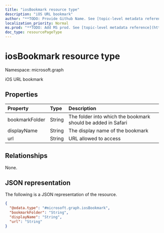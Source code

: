 ```yaml
---
title: "iosBookmark resource type"
description: "iOS URL bookmark"
author: "**TODO: Provide Github Name. See [topic-level metadata reference](https://msgo.azurewebsites.net/add/document/guidelines/metadata.html#topic-level-metadata)**"
localization_priority: Normal
ms.prod: "**TODO: Add MS prod. See [topic-level metadata reference](https://msgo.azurewebsites.net/add/document/guidelines/metadata.html#topic-level-metadata)**"
doc_type: resourcePageType
---
```


# iosBookmark resource type

Namespace: microsoft.graph



iOS URL bookmark

## Properties
|Property|Type|Description|
|:---|:---|:---|
|bookmarkFolder|String|The folder into which the bookmark should be added in Safari|
|displayName|String|The display name of the bookmark|
|url|String|URL allowed to access|

## Relationships
None.

## JSON representation
The following is a JSON representation of the resource.
<!-- {
  "blockType": "resource",
  "@odata.type": "microsoft.graph.iosBookmark"
}
-->
``` json
{
  "@odata.type": "#microsoft.graph.iosBookmark",
  "bookmarkFolder": "String",
  "displayName": "String",
  "url": "String"
}
```


